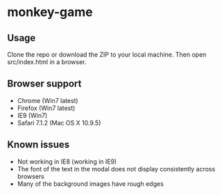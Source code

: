 # monkey-game

## Usage

Clone the repo or download the ZIP to your local machine. Then open src/index.html in a browser.

## Browser support

* Chrome (Win7 latest)
* Firefox (Win7 latest)
* IE9 (Win7)
* Safari 7.1.2 (Mac OS X 10.9.5)

## Known issues

* Not working in IE8 (working in IE9)
* The font of the text in the modal does not display consistently across browsers
* Many of the background images have rough edges
